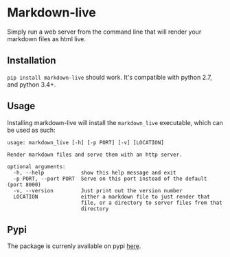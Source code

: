 Markdown-live
=============

Simply run a web server from the command line that will render your
markdown files as html live.

Installation
------------

`pip install markdown-live` should work. It's compatible with python 2.7, and python 3.4+.

Usage
-----

Installing markdown-live will install the `markdown_live` executable, which can be used as such:

    usage: markdown_live [-h] [-p PORT] [-v] [LOCATION]

    Render markdown files and serve them with an http server.

    optional arguments:
      -h, --help            show this help message and exit
      -p PORT, --port PORT  Serve on this port instead of the default (port 8000)
      -v, --version         Just print out the version number
      LOCATION              either a markdown file to just render that
                            file, or a directory to server files from that
                            directory

Pypi
----

The package is currenly available on pypi [here](https://pypi.python.org/pypi/markdown-live).

